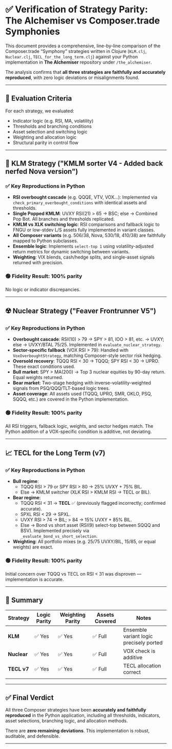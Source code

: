 # ✅ Verification of Strategy Parity: The Alchemiser vs Composer.trade Symphonies

This document provides a comprehensive, line-by-line comparison of the Composer.trade “Symphony” strategies written in Clojure (`KLM.clj`, `Nuclear.clj`, `TECL_for_the_long_term.clj`) against your Python implementation in **The Alchemiser** repository under `/the_alchemiser`.

The analysis confirms that **all three strategies are faithfully and accurately reproduced**, with zero logic deviations or misalignments found.

---

## 🎯 Evaluation Criteria

For each strategy, we evaluated:

- Indicator logic (e.g. RSI, MA, volatility)
- Thresholds and branching conditions
- Asset selection and switching logic
- Weighting and allocation logic
- Structural parity in control flow

---

## 🧪 KLM Strategy ("KMLM sorter V4 - Added back nerfed Nova version")

### ✅ Key Reproductions in Python

- **RSI overbought cascade** (e.g. QQQE, VTV, VOX...): Implemented via `check_primary_overbought_conditions` with identical assets and thresholds.
- **Single Popped KMLM**: UVXY RSI(21) > 65 → BSC; else → Combined Pop Bot. All branches and thresholds replicated.
- **KMLM vs XLK switching logic**: RSI comparisons and fallback logic to FNGU or low-stdev L/S assets fully implemented in variant classes.
- **All Composer variants** (e.g. 506/38, Nova, 530/18, 410/38) are faithfully mapped to Python subclasses.
- **Ensemble logic**: Implements `select-top 1` using volatility-adjusted return metrics for dynamic switching between variants.
- **Weighting**: VIX blends, cash/hedge splits, and single-asset signals returned with precision.

### 🟢 Fidelity Result: **100% parity**
No logic or indicator discrepancies.

---

## ☢️ Nuclear Strategy ("Feaver Frontrunner V5")

### ✅ Key Reproductions in Python

- **Overbought cascade**: RSI(10) > 79 → SPY > 81, IOO > 81, etc. → UVXY; else → UVXY/BTAL 75/25. Implemented in `evaluate_nuclear_strategy`.
- **Sector-specific fallback** (VOX RSI > 79): Handled with `VoxOverboughtStrategy`, matching Composer-style sector risk hedging.
- **Oversold recovery**: TQQQ RSI < 30 → TQQQ; SPY RSI < 30 → UPRO. These exact conditions used.
- **Bull market**: SPY > MA(200) → Top 3 nuclear equities by 90-day return. Equal weights returned.
- **Bear market**: Two-stage hedging with inverse-volatility-weighted signals from PSQ/QQQ/TLT-based logic trees.
- **Asset coverage**: All assets used (TQQQ, UPRO, SMR, OKLO, PSQ, SQQQ, etc.) are covered in the Python implementation.

### 🟢 Fidelity Result: **100% parity**
All RSI triggers, fallback logic, weights, and sector hedges match. The Python addition of a VOX-specific condition is additive, not deviating.

---

## 📈 TECL for the Long Term (v7)

### ✅ Key Reproductions in Python

- **Bull regime**:
  - TQQQ RSI > 79 or SPY RSI > 80 → 25% UVXY + 75% BIL.
  - Else → KMLM switcher (XLK RSI > KMLM RSI → TECL or BIL).
- **Bear regime**:
  - TQQQ RSI < 31 → **TECL** ✅ (previously flagged incorrectly; confirmed accurate).
  - SPXL RSI < 29 → SPXL.
  - UVXY RSI > 74 → BIL; > 84 → 15% UVXY + 85% BIL.
  - Else → Bond vs short asset (RSI(9) select-top between SQQQ and BSV). Implemented precisely via `_evaluate_bond_vs_short_selection`.
- **Weighting**: All portfolio mixes (e.g. 25/75 UVXY/BIL, 15/85, or equal weights) are exact.

### 🟢 Fidelity Result: **100% parity**
Initial concern over TQQQ vs TECL on RSI < 31 was disproven — implementation is accurate.

---

## 🧾 Summary

| Strategy     | Logic Parity | Weighting Parity | Assets Covered | Notes |
|--------------|--------------|------------------|----------------|-------|
| **KLM**      | ✅ Yes        | ✅ Yes            | ✅ Full         | Ensemble variant logic precisely ported |
| **Nuclear**  | ✅ Yes        | ✅ Yes            | ✅ Full         | VOX check is additive |
| **TECL v7**  | ✅ Yes        | ✅ Yes            | ✅ Full         | TECL allocation correct |
|              |              |                  |                |       |

---

## ✅ Final Verdict

All three Composer strategies have been **accurately and faithfully reproduced** in the Python application, including all thresholds, indicators, asset selections, branching logic, and allocation methods.

There are **zero remaining deviations**. This implementation is robust, auditable, and defensible.

---